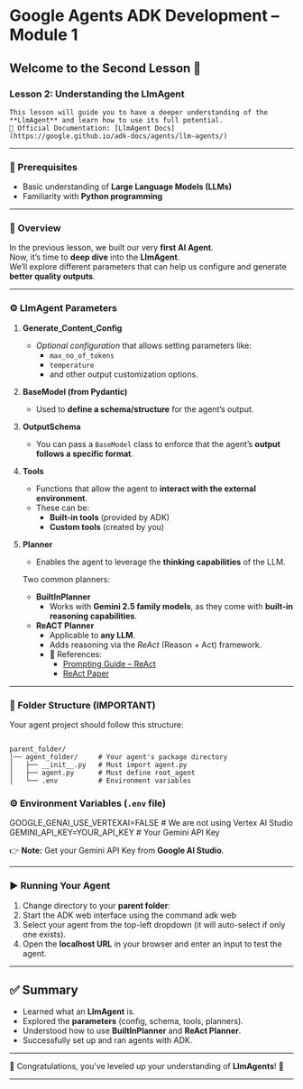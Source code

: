 # Google Agents ADK Development – Module 1

## Welcome to the Second Lesson 🎉

### Lesson 2: Understanding the LlmAgent

    This lesson will guide you to have a deeper understanding of the **LlmAgent** and learn how to use its full potential.  
    📝 Official Documentation: [LlmAgent Docs](https://google.github.io/adk-docs/agents/llm-agents/)

---

### 📌 Prerequisites

- Basic understanding of **Large Language Models (LLMs)**
- Familiarity with **Python programming**

---

### 📖 Overview

In the previous lesson, we built our very **first AI Agent**.  
Now, it’s time to **deep dive** into the **LlmAgent**.  
We’ll explore different parameters that can help us configure and generate **better quality outputs**.

---

### ⚙️ LlmAgent Parameters

1. **Generate_Content_Config**  
   - *Optional configuration* that allows setting parameters like:
     - `max_no_of_tokens`  
     - `temperature`  
     - and other output customization options.

2. **BaseModel (from Pydantic)**  
   - Used to **define a schema/structure** for the agent’s output.

3. **OutputSchema**  
   - You can pass a `BaseModel` class to enforce that the agent’s **output follows a specific format**.

4. **Tools**  
   - Functions that allow the agent to **interact with the external environment**.  
   - These can be:
     - **Built-in tools** (provided by ADK)  
     - **Custom tools** (created by you)

5. **Planner**  
   - Enables the agent to leverage the **thinking capabilities** of the LLM.  

   Two common planners:
   - **BuiltInPlanner**  
     - Works with **Gemini 2.5 family models**, as they come with **built-in reasoning capabilities**.  
   - **ReACT Planner**  
     - Applicable to **any LLM**.  
     - Adds reasoning via the *ReAct* (Reason + Act) framework.  
     - 📖 References:  
       - [Prompting Guide – ReAct](https://www.promptingguide.ai/techniques/react)  
       - [ReAct Paper](https://arxiv.org/abs/2210.03629)  

---

### 📂 Folder Structure (IMPORTANT)

Your agent project should follow this structure:

```

parent_folder/
│── agent_folder/     # Your agent's package directory
│   ├── __init__.py   # Must import agent.py
│   ├── agent.py      # Must define root_agent
│   └── .env          # Environment variables
```

### ⚙️ Environment Variables (`.env` file)

GOOGLE_GENAI_USE_VERTEXAI=FALSE # We are not using Vertex AI Studio
GEMINI_API_KEY=YOUR_API_KEY # Your Gemini API Key

👉 **Note:** Get your Gemini API Key from **Google AI Studio**.

---

### ▶️ Running Your Agent

1. Change directory to your **parent folder**:
2. Start the ADK web interface using the command adk web
3. Select your agent from the top-left dropdown (it will auto-select if only one exists).  
4. Open the **localhost URL** in your browser and enter an input to test the agent.

---

## ✅ Summary

- Learned what an **LlmAgent** is.  
- Explored the **parameters** (config, schema, tools, planners).  
- Understood how to use **BuiltInPlanner** and **ReAct Planner**.  
- Successfully set up and ran agents with ADK.  

---

🚀 Congratulations, you’ve leveled up your understanding of **LlmAgents**! 🎯

---
